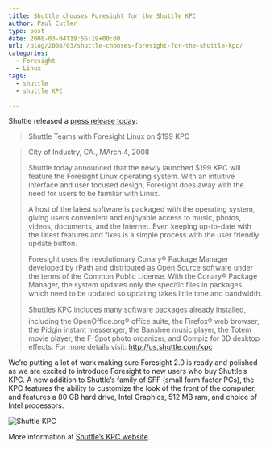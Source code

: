 ```yaml
---
title: Shuttle chooses Foresight for the Shuttle KPC
author: Paul Cutler
type: post
date: 2008-03-04T19:56:19+00:00
url: /blog/2008/03/shuttle-chooses-foresight-for-the-shuttle-kpc/
categories:
  - Foresight
  - Linux
tags:
  - shuttle
  - shuttle KPC

---
```

Shuttle released a [press release today][1]:

> Shuttle Teams with Foresight Linux on $199 KPC
  
> City of Industry, CA., MArch 4, 2008
> 
> Shuttle today announced that the newly launched $199 KPC will feature the Foresight Linux operating system. With an intuitive interface and user focused design, Foresight does away with the need for users to be familiar with Linux.
> 
> A host of the latest software is packaged with the operating system, giving users convenient and enjoyable access to music, photos, videos, documents, and the Internet. Even keeping up-to-date with the latest features and fixes is a simple process with the user friendly update button.
> 
> Foresight uses the revolutionary Conary® Package Manager developed by rPath and distributed as Open Source software under the terms of the Common Public License. With the Conary® Package Manager, the system updates only the specific files in packages which need to be updated so updating takes little time and bandwidth.
> 
> Shuttles KPC includes many software packages already installed, including the OpenOffice.org® office suite, the Firefox® web browser, the Pidgin instant messenger, the Banshee music player, the Totem movie player, the F-Spot photo organizer, and Compiz for 3D desktop effects. For more details visit: http://us.shuttle.com/kpc 

We&#8217;re putting a lot of work making sure Foresight 2.0 is ready and polished as we are excited to introduce Foresight to new users who buy Shuttle&#8217;s KPC. A new addition to Shuttle&#8217;s family of SFF (small form factor PCs), the KPC features the ability to customize the look of the front of the computer, and features a 80 GB hard drive, Intel Graphics, 512 MB ram, and choice of Intel processors.

<img src="https://i1.wp.com/www.paulcutler.org/blog/images/shuttle-kpc.png?w=700" alt="Shuttle KPC" data-recalc-dims="1" />

More information at [Shuttle&#8217;s KPC website][2].

 [1]: http://us.shuttle.com/News.aspx
 [2]: http://us.shuttle.com/kpc/